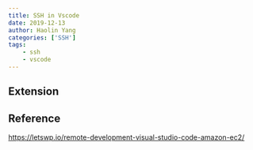 ```yaml
---
title: SSH in Vscode
date: 2019-12-13
author: Haolin Yang
categories: ['SSH']
tags:
    - ssh
    - vscode
---
```


## Extension

## Reference

https://letswp.io/remote-development-visual-studio-code-amazon-ec2/

